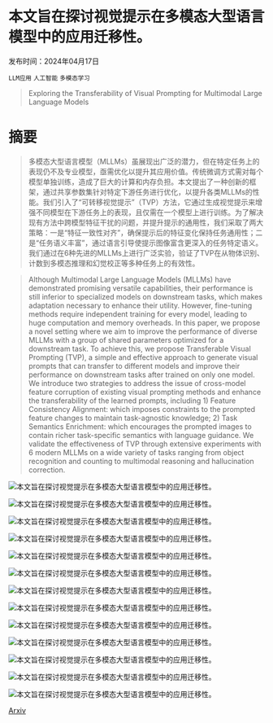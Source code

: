 # 本文旨在探讨视觉提示在多模态大型语言模型中的应用迁移性。

发布时间：2024年04月17日

`LLM应用` `人工智能` `多模态学习`

> Exploring the Transferability of Visual Prompting for Multimodal Large Language Models

# 摘要

> 多模态大型语言模型（MLLMs）虽展现出广泛的潜力，但在特定任务上的表现仍不及专业模型，亟需优化以提升其应用价值。传统微调方式需对每个模型单独训练，造成了巨大的计算和内存负担。本文提出了一种创新的框架，通过共享参数集针对特定下游任务进行优化，以提升各类MLLMs的性能。我们引入了“可转移视觉提示”（TVP）方法，它通过生成视觉提示来增强不同模型在下游任务上的表现，且仅需在一个模型上进行训练。为了解决现有方法中跨模型特征干扰的问题，并提升提示的通用性，我们采取了两大策略：一是“特征一致性对齐”，确保提示后的特征变化保持任务通用性；二是“任务语义丰富”，通过语言引导使提示图像富含更深入的任务特定语义。我们通过在6种先进的MLLMs上进行广泛实验，验证了TVP在从物体识别、计数到多模态推理和幻觉校正等多种任务上的有效性。

> Although Multimodal Large Language Models (MLLMs) have demonstrated promising versatile capabilities, their performance is still inferior to specialized models on downstream tasks, which makes adaptation necessary to enhance their utility. However, fine-tuning methods require independent training for every model, leading to huge computation and memory overheads. In this paper, we propose a novel setting where we aim to improve the performance of diverse MLLMs with a group of shared parameters optimized for a downstream task. To achieve this, we propose Transferable Visual Prompting (TVP), a simple and effective approach to generate visual prompts that can transfer to different models and improve their performance on downstream tasks after trained on only one model. We introduce two strategies to address the issue of cross-model feature corruption of existing visual prompting methods and enhance the transferability of the learned prompts, including 1) Feature Consistency Alignment: which imposes constraints to the prompted feature changes to maintain task-agnostic knowledge; 2) Task Semantics Enrichment: which encourages the prompted images to contain richer task-specific semantics with language guidance. We validate the effectiveness of TVP through extensive experiments with 6 modern MLLMs on a wide variety of tasks ranging from object recognition and counting to multimodal reasoning and hallucination correction.

![本文旨在探讨视觉提示在多模态大型语言模型中的应用迁移性。](../../../paper_images/2404.11207/x1.png)

![本文旨在探讨视觉提示在多模态大型语言模型中的应用迁移性。](../../../paper_images/2404.11207/x2.png)

![本文旨在探讨视觉提示在多模态大型语言模型中的应用迁移性。](../../../paper_images/2404.11207/seed_0_lr_200_add_prompt_False_model_name_instructblip_dataset_cifar10.png)

![本文旨在探讨视觉提示在多模态大型语言模型中的应用迁移性。](../../../paper_images/2404.11207/seed_0_lr_200_add_prompt_True_model_name_instructblip_dataset_cifar10.png)

![本文旨在探讨视觉提示在多模态大型语言模型中的应用迁移性。](../../../paper_images/2404.11207/seed_0_lr_200_add_prompt_False_model_name_bliva_dataset_cifar10.png)

![本文旨在探讨视觉提示在多模态大型语言模型中的应用迁移性。](../../../paper_images/2404.11207/seed_0_lr_200_add_prompt_True_model_name_bliva_dataset_cifar10.png)

![本文旨在探讨视觉提示在多模态大型语言模型中的应用迁移性。](../../../paper_images/2404.11207/x3.png)

![本文旨在探讨视觉提示在多模态大型语言模型中的应用迁移性。](../../../paper_images/2404.11207/x4.png)

![本文旨在探讨视觉提示在多模态大型语言模型中的应用迁移性。](../../../paper_images/2404.11207/x5.png)

![本文旨在探讨视觉提示在多模态大型语言模型中的应用迁移性。](../../../paper_images/2404.11207/x6.png)

![本文旨在探讨视觉提示在多模态大型语言模型中的应用迁移性。](../../../paper_images/2404.11207/small_CLEVR_True.png)

![本文旨在探讨视觉提示在多模态大型语言模型中的应用迁移性。](../../../paper_images/2404.11207/small_Hatefulmemes_True.png)

![本文旨在探讨视觉提示在多模态大型语言模型中的应用迁移性。](../../../paper_images/2404.11207/small_POPE_True.png)

[Arxiv](https://arxiv.org/abs/2404.11207)